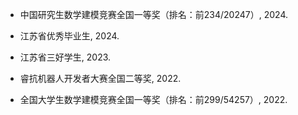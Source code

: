 - 中国研究生数学建模竞赛全国一等奖（排名：前234/20247）, 2024.

- 江苏省优秀毕业生, 2024.

- 江苏省三好学生, 2023.

- 睿抗机器人开发者大赛全国二等奖, 2022.

- 全国大学生数学建模竞赛全国一等奖（排名：前299/54257）, 2022.
